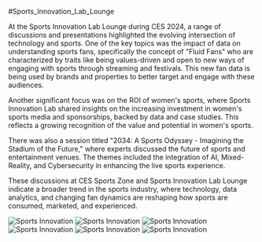 #Sports_Innovation_Lab_Lounge

At the Sports Innovation Lab Lounge during CES 2024, a range of discussions and presentations highlighted the evolving intersection of technology and sports. One of the key topics was the impact of data on understanding sports fans, specifically the concept of "Fluid Fans" who are characterized by traits like being values-driven and open to new ways of engaging with sports through streaming and festivals. This new fan data is being used by brands and properties to better target and engage with these audiences.

Another significant focus was on the ROI of women's sports, where Sports Innovation Lab shared insights on the increasing investment in women's sports media and sponsorships, backed by data and case studies. This reflects a growing recognition of the value and potential in women's sports.

There was also a session titled "2034: A Sports Odyssey - Imagining the Stadium of the Future," where experts discussed the future of sports and entertainment venues. The themes included the integration of AI, Mixed-Reality, and Cybersecurity in enhancing the live sports experience.

These discussions at CES Sports Zone and Sports Innovation Lab Lounge indicate a broader trend in the sports industry, where technology, data analytics, and changing fan dynamics are reshaping how sports are consumed, marketed, and experienced.

![Sports Innovation](https://www.rashadwest.github.io/_posts/20240110_160544.jpg?raw=true)
![Sports Innovation](https://www.rashadwest.github.io/_posts/20240111_120909.jpg?raw=true)
![Sports Innovation](https://github.com/rashadwest/rashadwest.github.io/new/master/_posts/IMG_20240110_121032_021.jpg?raw=true)
![Sports Innovation](https://github.com/rashadwest/rashadwest.github.io/new/master/_posts/IMG_20240110_121032_102.jpg)
![Sports Innovation](https://github.com/rashadwest/rashadwest.github.io/new/master/_posts/IMG_20240110_121058_948.jpg)
![Sports Innovation](https://github.com/rashadwest/rashadwest.github.io/new/master/_posts/IMG_20240110_121058_992.jpg)
